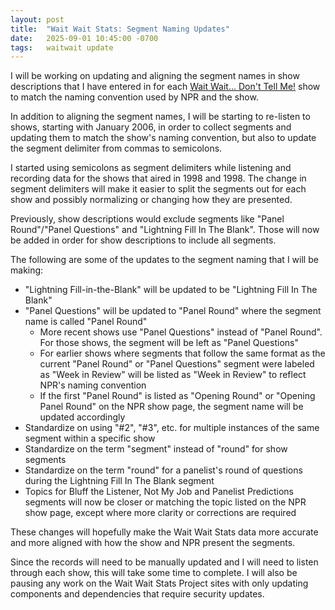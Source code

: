 ```yaml
---
layout: post
title:  "Wait Wait Stats: Segment Naming Updates"
date:   2025-09-01 10:45:00 -0700
tags:   waitwait update
---
```


I will be working on updating and aligning the segment names in show descriptions that I have entered in for each [Wait Wait... Don't Tell Me!](https://waitwait.npr.org/) show to match the naming convention used by NPR and the show.

In addition to aligning the segment names, I will be starting to re-listen to shows, starting with January 2006, in order to collect segments and updating them to match the show's naming convention, but also to update the segment delimiter from commas to semicolons.

I started using semicolons as segment delimiters while listening and recording data for the shows that aired in 1998 and 1998. The change in segment delimiters will make it easier to split the segments out for each show and possibly normalizing or changing how they are presented.

Previously, show descriptions would exclude segments like "Panel Round"/"Panel Questions" and "Lightning Fill In The Blank". Those will now be added in order for show descriptions to include all segments.

The following are some of the updates to the segment naming that I will be making:

* "Lightning Fill-in-the-Blank" will be updated to be "Lightning Fill In The Blank"
* "Panel Questions" will be updated to "Panel Round" where the segment name is called "Panel Round"
  * More recent shows use "Panel Questions" instead of "Panel Round". For those shows, the segment will be left as "Panel Questions"
  * For earlier shows where segments that follow the same format as the current "Panel Round" or "Panel Questions" segment were labeled as "Week in Review" will be listed as "Week in Review" to reflect NPR's naming convention
  * If the first "Panel Round" is listed as "Opening Round" or "Opening Panel Round" on the NPR show page, the segment name will be updated accordingly
* Standardize on using "#2", "#3", etc. for multiple instances of the same segment within a specific show
* Standardize on the term "segment" instead of "round" for show segments
* Standardize on the term "round" for a panelist's round of questions during the Lightning Fill In The Blank segment
* Topics for Bluff the Listener, Not My Job and Panelist Predictions segments will now be closer or matching the topic listed on the NPR show page, except where more clarity or corrections are required

These changes will hopefully make the Wait Wait Stats data more accurate and more aligned with how the show and NPR present the segments.

Since the records will need to be manually updated and I will need to listen through each show, this will take some time to complete. I will also be pausing any work on the Wait Wait Stats Project sites with only updating components and dependencies that require security updates.
